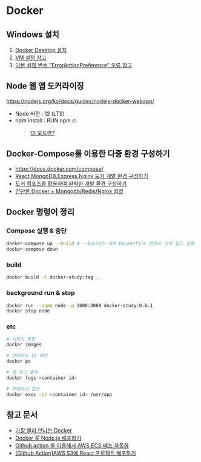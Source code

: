 # Docker

## Windows 설치

1. [Docker Desktop 설치](https://www.docker.com/products/docker-desktop)
1. [VM 설정 참고](https://docs.docker.com/docker-for-windows/troubleshoot/#virtualization)
1. [기본 설정 변수 "ErrorActionPreference" 오류 참고](
https://blog.gaerae.com/2019/04/docker-for-windows-troubleshooting.html#6)

## Node 웹 앱 도커라이징

https://nodejs.org/ko/docs/guides/nodejs-docker-webapp/

* Node 버전 : 12 (LTS)
* npm install : RUN npm ci
  > [CI 모드란?](https://blog.npmjs.org/post/171556855892/introducing-npm-ci-for-faster-more-reliable)

## Docker-Compose를 이용한 다중 환경 구성하기

* https://docs.docker.com/compose/
* [React,MongoDB,Express,Nginx 도커 개발 환경 구성하기](https://javaexpert.tistory.com/1013)
* [도커 컴포즈를 활용하여 완벽한 개발 환경 구성하기](https://www.44bits.io/ko/post/almost-perfect-development-environment-with-docker-and-docker-compose)
* [간단한 Docker + Mongodb/Redis/Nginx 설정](https://gompro.postype.com/post/1735800)


## Docker 명령어 정리

### Compose 실행 & 중단
```bash
docker-compose up --build # --build는 내부 Dockerfile 변경시 다시 빌드 실행
docker-compose down
```

### build
```bash
docker build -t docker-study:tag .
```

### background run & stop
```bash
docker run --name node -p 3000:3000 docker-study:0.0.1
docker stop node
```

### etc
``` bash
# 이미지 확인
docker images 

# 컨테이너 ID 확인
docker ps

# 앱 로그 출력
docker logs <container id>

# 컨테이너 접근
docker exec -it <container id> /usr/app
```

## 참고 문서

* [가장 빨리 만나는 Docker](http://pyrasis.com/docker.html)
* [Docker 로 Node.js 배포하기](https://seokjun.kim/docker-nginx-node/)
* [Github action 을 이용해서 AWS ECS 배포 자동화](https://velog.io/@q00/Github-action-aws-ecs-Github-CICD-55k38sf8ik)
* [[Github Action]AWS S3에 React 프로젝트 배포하기](https://velog.io/@loakick/Github-Action-AWS-S3%EC%97%90-React-%ED%94%84%EB%A1%9C%EC%A0%9D%ED%8A%B8-%EB%B0%B0%ED%8F%AC%ED%95%98%EA%B8%B0)